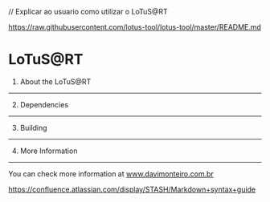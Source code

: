 
// Explicar ao usuario como utilizar o LoTuS@RT

https://raw.githubusercontent.com/lotus-tool/lotus-tool/master/README.md

LoTuS@RT
================================


1. About the LoTuS@RT
--------------------------------------

2. Dependencies
--------------------------------------


3. Building
--------------------------------------


4. More Information
--------------------------------------
You can check more information at www.davimonteiro.com.br


https://confluence.atlassian.com/display/STASH/Markdown+syntax+guide